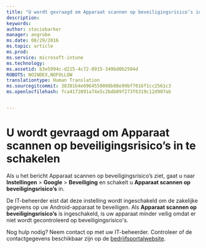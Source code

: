 ```yaml
---
title: "U wordt gevraagd om Apparaat scannen op beveiligingsrisico’s in te schakelen | Microsoft Intune"
description: 
keywords: 
author: staciebarker
manager: angrobe
ms.date: 08/29/2016
ms.topic: article
ms.prod: 
ms.service: microsoft-intune
ms.technology: 
ms.assetid: b3e5994c-d215-4c72-8915-349bd0b2504d
ROBOTS: NOINDEX,NOFOLLOW
translationtype: Human Translation
ms.sourcegitcommit: 38301b4e6964550008b08e99bf7016f1cc2561c3
ms.openlocfilehash: fca4172091a74e5c2bdb09f273f6319c12d907ab


---
```


# U wordt gevraagd om Apparaat scannen op beveiligingsrisico’s in te schakelen

 Als u het bericht Apparaat scannen op beveiligingsrisico’s ziet, gaat u naar **Instellingen** > **Google** > **Beveiliging** en schakelt u **Apparaat scannen op beveiligingsrisico’s** in.

De IT-beheerder eist dat deze instelling wordt ingeschakeld om de zakelijke gegevens op uw Android-apparaat te beveiligen. Als **Apparaat scannen op beveiligingsrisico’s** is ingeschakeld, is uw apparaat minder veilig omdat er niet wordt gecontroleerd op beveiligingsrisico's.

Nog hulp nodig? Neem contact op met uw IT-beheerder. Controleer of de contactgegevens beschikbaar zijn op de [bedrjifsportalwebsite](http://portal.manage.microsoft.com).





<!--HONumber=Aug16_HO5-->


